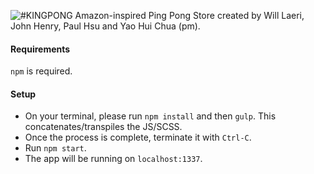 ![#KINGPONG](https://github.com/superburrito/ping-pong-store/blob/master/browser/media/king-pong-header.png?raw=true)
Amazon-inspired Ping Pong Store created by Will Laeri, John Henry, Paul Hsu and Yao Hui Chua (pm).

#### Requirements
`npm` is required. 

#### Setup
* On your terminal, please run `npm install` and then `gulp`. This concatenates/transpiles the JS/SCSS. 
* Once the process is complete, terminate it with `Ctrl-C`. 
* Run `npm start`. 
* The app will be running on `localhost:1337`.

